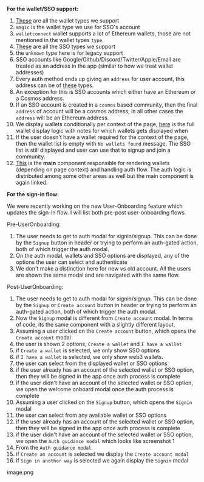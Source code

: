 **For the wallet/SSO support:**

1. [These](https://github.com/hicommonwealth/commonwealth/blob/master/libs/shared/src/types/protocol.ts#L66-L80) are all the wallet types we support
1. `magic` is the wallet type we use for SSO's account
2. `walletconnect` wallet supports a lot of Ethereum wallets, those are not mentioned in the wallet types `type`.
1. [These](https://github.com/hicommonwealth/commonwealth/blob/master/libs/shared/src/types/protocol.ts#L83-L91) are all the SSO types we support
1. the `unknown` type here is for legacy support
1. SSO accounts like Google/Github/Discord/Twitter/Apple/Email are treated as an address in the app (similar to how we treat wallet addresses)
2. Every auth method ends up giving an `address` for user account, this address can be of [these](https://github.com/hicommonwealth/commonwealth/blob/master/libs/shared/src/types/protocol.ts#L93-L99) types.
1. An exception for this is SSO accounts which either have an Ethereum or a Cosmos address.
2. If an SSO account is created in a `cosmos` based community, then the final `address` of account will be a cosmos address, in all other cases the `address` will be an Ethereum address.
1. We display wallets conditionally per context of the page, [here](https://github.com/hicommonwealth/commonwealth/blob/e888479b54582ee2dd8526ce6085184426ba1e9c/packages/commonwealth/client/scripts/views/modals/AuthModal/common/ModalBase/ModalBase.tsx#L148-L157) is the full wallet display logic with notes for which wallets gets displayed when
2. If the user doesn't have a wallet required for the context of the page, then the wallet list is empty with `No wallets found` message. The SSO list is still displayed and user can use that to signup and join a community.
3. [This](https://github.com/hicommonwealth/commonwealth/blob/master/packages/commonwealth/client/scripts/views/modals/AuthModal/common/ModalBase/ModalBase.tsx) is the **main** component responsible for rendering wallets (depending on page context) and handling auth flow. The auth logic is distributed among some other areas as well but the main component is again linked.

**For the sign-in flow:**

We were recently working on the new User-Onboarding feature which updates the sign-in flow. I will list both pre-post user-onboarding flows.

Pre-UserOnboarding:

1. The user needs to get to auth modal for signin/signup. This can be done by the `Signup` button in header or trying to perform an auth-gated action, both of which trigger the auth modal.
2. On the auth modal, wallets and SSO options are displayed, any of the options the user can select and authenticate
3. We don't make a distinction here for new vs old account. All the users are shown the same modal and are navigated with the same flow.

Post-UserOnboarding:

1. The user needs to get to auth modal for signin/signup. This can be done by the `Signup` or `Create account` button in header or trying to perform an auth-gated action, both of which trigger the auth modal.
2. Now the `Signup` modal is different from `Create account` modal. In terms of code, its the same component with a slightly different layout.
3. Assuming a user clicked on the `Create account` button, which opens the `Create account` modal
1. the user is shown 2 options, `Create a wallet` and `I have a wallet`
2. if `Create a wallet` is selected, we only show SSO options
3. if `I have a wallet` is selected, we only show web3 wallets.
4. the user can select from the displayed wallet or SSO options
5. if the user already has an account of the selected wallet or SSO option, then they will be signed in the app once auth process is complete
6. if the user didn't have an account of the selected wallet or SSO option, we open the welcome onboard modal once the auth process is complete
1. Assuming a user clicked on the `Signup` button, which opens the `Signin` modal
1. the user can select from any available wallet or SSO options
2. if the user already has an account of the selected wallet or SSO option, then they will be signed in the app once auth process is complete
3. if the user didn't have an account of the selected wallet or SSO option, we open the `Auth guidance modal` which looks like screenshot 1
4. From the `Auth guidance modal`
1. if `Create an account` is selected we display the `Create account modal`
2. if `Sign in another way` is selected we again display the `Signin` modal

image.png
